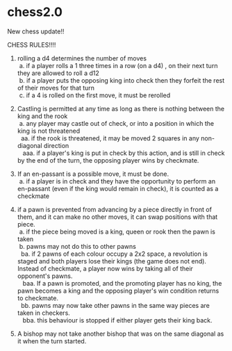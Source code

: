# chess2.0
New chess update!!

CHESS RULES!!!!
1. rolling a d4 determines the number of moves <br>
    &nbsp;a. if a player rolls a 1 three times in a row (on a d4) , on their next turn they are allowed to roll a d12<br>
    &nbsp;b. if a player puts the opposing king into check then they forfeit the rest of their moves for that turn<br>
    &nbsp;c. if a 4 is rolled on the first move, it must be rerolled

2. Castling is permitted at any time as long as there is nothing between the king and the rook<br>
    &nbsp;a. any player may castle out of check, or into a position in which the king is not threatened<br>
        &nbsp;&nbsp;aa. if the rook is threatened, it may be moved 2 squares in any non-diagonal direction<br>
            &nbsp;&nbsp;&nbsp;aaa. if a player's king is put in check by this action, and is still in check by the end of the turn, the opposing player wins by checkmate.

3. If an en-passant is a possible move, it must be done.<br>
    &nbsp;a. if a player is in check and they have the opportunity to perform an en-passant (even if the king would remain in check), it is counted as a checkmate

4. if a pawn is prevented from advancing by a piece directly in front of them, and it can make no other moves, it can swap positions with that piece.<br>
    &nbsp;a. if the piece being moved is a king, queen or rook then the pawn is taken<br>
    &nbsp;b. pawns may not do this to other pawns<br>
        &nbsp;&nbsp;ba. if 2 pawns of each colour occupy a 2x2 space, a revolution is staged and both players lose their kings (the game does not end). Instead of checkmate, a player now wins by taking all of their opponent's pawns.<br>
            &nbsp;&nbsp;&nbsp;baa. If a pawn is promoted, and the promoting player has no king, the pawn becomes a king and the opposing player's win condition returns to checkmate.<br>
        &nbsp;&nbsp;bb. pawns may now take other pawns in the same way pieces are taken in checkers.<br>
            &nbsp;&nbsp;&nbsp;bba. this behaviour is stopped if either player gets their king back.

5. A bishop may not take another bishop that was on the same diagonal as it when the turn started.
